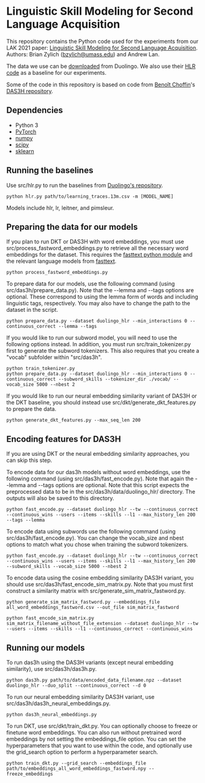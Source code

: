 # Linguistic Skill Modeling for Second Language Acquisition

This repository contains the Python code used for the experiments from our LAK 2021 paper: [Linguistic Skill Modeling for Second Language Acquisition](https://dl.acm.org/doi/10.1145/3448139.3448153). Authors: Brian Zylich (bzylich@umass.edu) and Andrew Lan.

The data we use can be [downloaded](https://dataverse.harvard.edu/dataset.xhtml?persistentId=doi:10.7910/DVN/N8XJME) from Duolingo. We also use their [HLR code](https://github.com/duolingo/halflife-regression) as a baseline for our experiments.

Some of the code in this repository is based on code from [Benoît Choffin](https://github.com/BenoitChoffin)'s [DAS3H repository](https://github.com/BenoitChoffin/das3h).

## Dependencies
- Python 3
- [PyTorch](https://pytorch.org/)
- [numpy](https://numpy.org/)
- [scipy](https://www.scipy.org/)
- [sklearn](https://scikit-learn.org/stable/install.html)

## Running the baselines
Use src/hlr.py to run the baselines from [Duolingo's repository](https://github.com/duolingo/halflife-regression).

    python hlr.py path/to/learning_traces.13m.csv -m [MODEL_NAME]

Models include hlr, lr, leitner, and pimsleur.


## Preparing the data for our models
If you plan to run DKT or DAS3H with word embeddings, you must use src/process_fastword_embeddings.py to retrieve all the necessary word embeddings for the dataset. This requires the [fasttext python module](https://pypi.org/project/fasttext/) and the relevant language models from [fasttext](https://fasttext.cc/docs/en/crawl-vectors.html).

    python process_fastword_embeddings.py

To prepare data for our models, use the following command (using src/das3h/prepare_data.py). Note that the --lemma and --tags options are optional. These correspond to using the lemma form of words and including linguistic tags, respectively. You may also have to change the path to the dataset in the script.


    python prepare_data.py --dataset duolingo_hlr --min_interactions 0 --continuous_correct --lemma --tags

If you would like to run our subword model, you will need to use the following options instead. In addition, you must run src/train_tokenizer.py first to generate the subword tokenizers. This also requires that you create a "vocab" subfolder within "src/das3h".


    python train_tokenizer.py
    python prepare_data.py --dataset duolingo_hlr --min_interactions 0 --continuous_correct --subword_skills --tokenizer_dir ./vocab/ --vocab_size 5000 --nbest 2


If you would like to run our neural embedding similarity variant of DAS3H or the DKT baseline, you should instead use src/dkt/generate_dkt_features.py to prepare the data.

    python generate_dkt_features.py --max_seq_len 200

## Encoding features for DAS3H

If you are using DKT or the neural embedding similarity approaches, you can skip this step.

To encode data for our das3h models without word embeddings, use the following command (using src/das3h/fast_encode.py). Note that again the --lemma and --tags options are optional. Note that this script expects the preprocessed data to be in the src/das3h/data/duolingo_hlr/ directory. The outputs will also be saved to this directory.

    python fast_encode.py --dataset duolingo_hlr --tw --continuous_correct --continuous_wins --users --items --skills --l1 --max_history_len 200 --tags --lemma
     
To encode data using subwords use the following command (using src/das3h/fast_encode.py). You can change the vocab_size and nbest options to match what you chose when training the subword tokenizers.

    python fast_encode.py --dataset duolingo_hlr --tw --continuous_correct --continuous_wins --users --items --skills --l1 --max_history_len 200 --subword_skills --vocab_size 5000 --nbest 2 

To encode data using the cosine embedding similarity DAS3H variant, you should use src/das3h/fast_encode_sim_matrix.py. Note that you must first construct a similarity matrix with src/generate_sim_matrix_fastword.py.

    python generate_sim_matrix_fastword.py --embeddings_file all_word_embeddings_fastword.csv --out_file sim_matrix_fastword
    
    python fast_encode_sim_matrix.py sim_matrix_filename_without_file_extension --dataset duolingo_hlr --tw --users --items --skills --l1 --continuous_correct --continuous_wins

## Running our models

To run das3h using the DAS3H variants (except neural embedding similarity), use src/das3h/das3h.py.

    python das3h.py path/to/data/encoded_data_filename.npz --dataset duolingo_hlr --duo_split --continuous_correct --d 0

To run our neural embedding similarity DAS3H variant, use src/das3h/das3h_neural_embeddings.py.

    python das3h_neural_embeddings.py

To run DKT, use src/dkt/train_dkt.py. You can optionally choose to freeze or finetune word embeddings. You can also run without pretrained word embeddings by not setting the embeddings_file option. You can set the hyperparameters that you want to use within the code, and optionally use the grid_search option to perform a hyperparameter search.

    python train_dkt.py --grid_search --embeddings_file path/to/embeddings_all_word_embeddings_fastword.npy --freeze_embeddings
